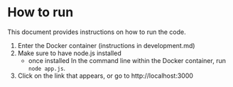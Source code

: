 # How to run
This document provides instructions on how to run the code.

1. Enter the Docker container (instructions in development.md)
2. Make sure to have node.js installed
    * once installed In the command line within the Docker container, run `node app.js`.
3. Click on the link that appears, or go to http://localhost:3000
